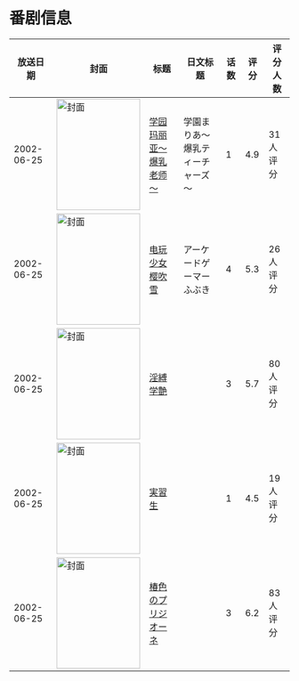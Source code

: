 # 番剧信息

|放送日期|封面|标题|日文标题|话数|评分|评分人数|
|---|---|---|---|---|---|---|
|2002-06-25|<img src="/img/no_icon_subject.png" alt="封面" style="width:150px;height:200px;object-fit:cover;">|[学园玛丽亚～爆乳老师～](https://bangumi.tv/subject/69433)|学園まりあ～爆乳ティーチャーズ～|1|4.9|31人评分|
|2002-06-25|<img src="//lain.bgm.tv/pic/cover/c/b9/9c/69960_ulitF.jpg" alt="封面" style="width:150px;height:200px;object-fit:cover;">|[电玩少女樱吹雪](https://bangumi.tv/subject/69960)|アーケードゲーマーふぶき|4|5.3|26人评分|
|2002-06-25|<img src="/img/no_icon_subject.png" alt="封面" style="width:150px;height:200px;object-fit:cover;">|[淫縛学艶](https://bangumi.tv/subject/70282)||3|5.7|80人评分|
|2002-06-25|<img src="/img/no_icon_subject.png" alt="封面" style="width:150px;height:200px;object-fit:cover;">|[実習生](https://bangumi.tv/subject/70289)||1|4.5|19人评分|
|2002-06-25|<img src="/img/no_icon_subject.png" alt="封面" style="width:150px;height:200px;object-fit:cover;">|[椿色のプリジオーネ](https://bangumi.tv/subject/72339)||3|6.2|83人评分|
